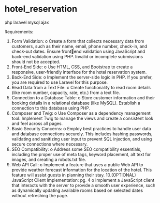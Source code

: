 # hotel_reservation
php laravel mysql ajax


Requirements:
1. Form Validation:
o Create a form that collects necessary data from customers, such as their 
name, email, phone number, check-in, and check-out dates. Ensure frontend validation using JavaScript and back-end validation using PHP. Invalid 
or incomplete submissions should not be accepted.
2. Front-End Side:
o Use HTML, CSS, and Bootstrap to create a responsive, user-friendly 
interface for the hotel reservation system.
3. Back-End Side:
o Implement the server-side logic in PHP. If you prefer, you are required to use 
Laravel for this purpose.
4. Read Data from a Text File:
o Create functionality to read room details (like room number, capacity, rate, 
etc.) from a text file.
5. Connection to a Database Table:
o Store customer information and their booking details in a relational 
database (like MySQL). Establish a connection to this database using PHP.
6. Composer and Twig:
o Use Composer as a dependency management tool. Implement Twig to 
manage the views and create a consistent look and feel across all pages.
7. Basic Security Concerns:
o Employ best practices to handle user data and database connections 
securely. This includes hashing passwords, validating and sanitizing user 
input to prevent SQL injection, and using secure connections where 
necessary.
8. SEO Compatibility:
o Address some SEO compatibility essentials, including the proper use of 
meta tags, keyword placement, alt text for images, and creating a robots.txt 
file.
9. Web API Call:
o Implement a feature that uses a public Web API to provide weather forecast 
information for the location of the hotel. This feature will assist guests in 
planning their stay.
10.(OPTIONAL) JavaScript Client Implementation:
pg. 4
o Implement a JavaScript client that interacts with the server to provide a 
smooth user experience, such as dynamically updating available rooms 
based on selected dates without refreshing the page.
